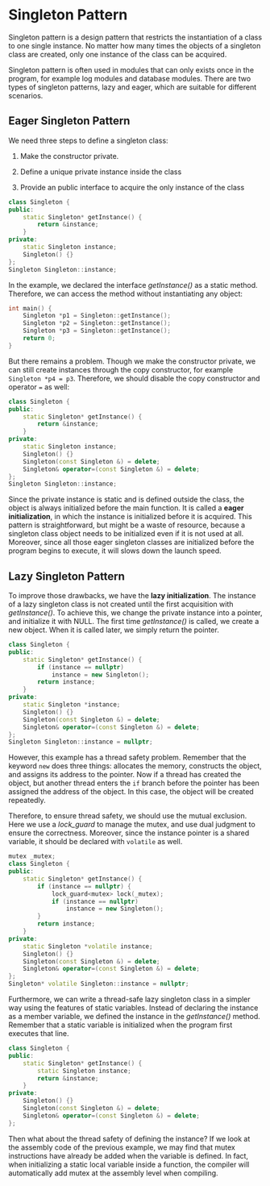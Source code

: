 # Singleton Pattern

Singleton pattern is a design pattern that restricts the instantiation of a class to one single instance. No matter how many times the objects of a singleton class are created, only one instance of the class can be acquired.

Singleton pattern is often used in modules that can only exists once in the program, for example log modules and database modules. There are two types of singleton patterns, lazy and eager, which are suitable for different scenarios.

## Eager Singleton Pattern

We need three steps to define a singleton class:

1. Make the constructor private.
2. Define a unique private instance inside the class

3. Provide an public interface to acquire the only instance of the class

```cpp
class Singleton {
public:
    static Singleton* getInstance() {
        return &instance;
    }
private:
    static Singleton instance;
    Singleton() {}
};
Singleton Singleton::instance;
```

In the example, we declared the interface *getInstance()* as a static method. Therefore, we can access the method without instantiating any object:

```cpp
int main() {
    Singleton *p1 = Singleton::getInstance();
    Singleton *p2 = Singleton::getInstance();
    Singleton *p3 = Singleton::getInstance();
    return 0;
}
```

But there remains a problem. Though we make the constructor private, we can still create instances through the copy constructor, for example `Singleton *p4 = p3`. Therefore, we should disable the copy constructor and operator `=` as well:

```cpp
class Singleton {
public:
    static Singleton* getInstance() {
        return &instance;
    }
private:
    static Singleton instance;
    Singleton() {}
    Singleton(const Singleton &) = delete;
    Singleton& operator=(const Singleton &) = delete;
};
Singleton Singleton::instance;
```

Since the private instance is static and is defined outside the class, the object is always initialized before the main function. It is called a **eager initialization**, in which the instance is initialized before it is acquired. This pattern is straightforward, but might be a waste of resource, because a singleton class object needs to be initialized even if it is not used at all. Moreover, since all those eager singleton classes are initialized before the program begins to execute, it will slows down the launch speed.

## Lazy Singleton Pattern

To improve those drawbacks, we have the **lazy initialization**. The instance of a lazy singleton class is not created until the first acquisition with *getInstance()*. To achieve this, we change the private instance into a pointer, and initialize it with NULL. The first time *getInstance()* is called, we create a new object. When it is called later, we simply return the pointer.

```cpp
class Singleton {
public:
    static Singleton* getInstance() {
        if (instance == nullptr)
            instance = new Singleton();
        return instance;
    }
private:
    static Singleton *instance;
    Singleton() {}
    Singleton(const Singleton &) = delete;
    Singleton& operator=(const Singleton &) = delete;
};
Singleton Singleton::instance = nullptr;
```

However, this example has a thread safety problem. Remember that the keyword `new` does three things: allocates the memory, constructs the object, and assigns its address to the pointer. Now if a thread has created the object, but another thread enters the `if` branch before the pointer has been assigned the address of the object. In this case, the object will be created repeatedly.

Therefore, to ensure thread safety, we should use the mutual exclusion. Here we use a *lock_guard* to manage the mutex, and use dual judgment to ensure the correctness. Moreover, since the instance pointer is a shared variable, it should be declared with `volatile` as well.

```cpp
mutex _mutex;
class Singleton {
public:
    static Singleton* getInstance() {
        if (instance == nullptr) {
            lock_guard<mutex> lock(_mutex);
            if (instance == nullptr)
            	instance = new Singleton();
        }
        return instance;
    }
private:
    static Singleton *volatile instance;
    Singleton() {}
    Singleton(const Singleton &) = delete;
    Singleton& operator=(const Singleton &) = delete;
};
Singleton* volatile Singleton::instance = nullptr;
```

Furthermore, we can write a thread-safe lazy singleton class in a simpler way using the features of static variables. Instead of declaring the instance as a member variable, we defined the instance in the *getInstance()* method. Remember that a static variable is initialized when the program first executes that line.

```cpp
class Singleton {
public:
    static Singleton* getInstance() {
        static Singleton instance;
        return &instance;
    }
private:
    Singleton() {}
    Singleton(const Singleton &) = delete;
    Singleton& operator=(const Singleton &) = delete;
};
```

Then what about the thread safety of defining the instance? If we look at the assembly code of the previous example, we may find that mutex instructions have already be added when the variable is defined. In fact, when initializing a static local variable inside a function, the compiler will automatically add mutex at the assembly level when compiling.